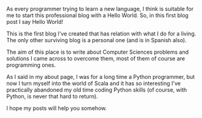 As every programmer trying to learn a new language, I think is suitable for me
to start this professional blog with a Hello World. So, in this first blog post
I say Hello World!

This is the first blog I've created that has relation with what I do for a
living. The only other surviving blog is a personal one (and is in Spanish
also).

The aim of this place is to write about Computer Sciences problems and
solutions I came across to overcome them, most of them of course are
programming ones.

As I said in my about page, I was for a long time a Python programmer, but now
I turn myself into the world of Scala and it has so interesting I've
practically abandoned my old time coding Python skills (of course, with Python,
is never that hard to return).

I hope my posts will help you somehow.